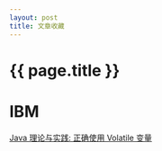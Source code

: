 ```yaml
---
layout: post
title: 文章收藏
---
```

{{ page.title }}
================
# IBM

[Java 理论与实践: 正确使用 Volatile 变量](http://www.ibm.com/developerworks/cn/java/j-jtp06197.html)